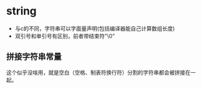 # string

- 与c的不同，字符串可以字面量声明(包括编译器能自己计算数组长度)
- 双引号和单引号有区别，前者带结束符"\0"


## 拼接字符串常量

这个似乎没啥用，就是空白（空格、制表符换行符）分割的字符串都会被拼接在一起。